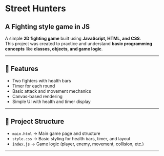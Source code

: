 # Street Hunters
## A Fighting style game in JS

A simple **2D fighting game** built using **JavaScript, HTML, and CSS**.  
This project was created to practice and understand **basic programming concepts** like **classes, objects, and game logic**.

---

## 🚀 Features
- Two fighters with health bars
- Timer for each round
- Basic attack and movement mechanics
- Canvas-based rendering
- Simple UI with health and timer display

---

## 📂 Project Structure
- `main.html` → Main game page and structure  
- `style.css` → Basic styling for health bars, timer, and layout  
- `index.js` → Game logic (player, enemy, movement, collision, etc.)

---
